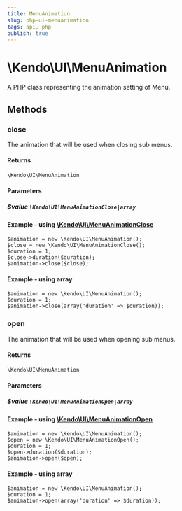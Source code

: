 ```yaml
---
title: MenuAnimation
slug: php-ui-menuanimation
tags: api, php
publish: true
---
```


# \Kendo\UI\MenuAnimation

A PHP class representing the animation setting of Menu.


## Methods

### close

The animation that will be used when closing sub menus.

#### Returns
`\Kendo\UI\MenuAnimation`

#### Parameters

##### $value `\Kendo\UI\MenuAnimationClose|array`


#### Example - using [\Kendo\UI\MenuAnimationClose](/api/wrappers/php/Kendo/UI/MenuAnimationClose)

    $animation = new \Kendo\UI\MenuAnimation();
    $close = new \Kendo\UI\MenuAnimationClose();
    $duration = 1;
    $close->duration($duration);
    $animation->close($close);

#### Example - using array

    $animation = new \Kendo\UI\MenuAnimation();
    $duration = 1;
    $animation->close(array('duration' => $duration));

### open

The animation that will be used when opening sub menus.

#### Returns
`\Kendo\UI\MenuAnimation`

#### Parameters

##### $value `\Kendo\UI\MenuAnimationOpen|array`


#### Example - using [\Kendo\UI\MenuAnimationOpen](/api/wrappers/php/Kendo/UI/MenuAnimationOpen)

    $animation = new \Kendo\UI\MenuAnimation();
    $open = new \Kendo\UI\MenuAnimationOpen();
    $duration = 1;
    $open->duration($duration);
    $animation->open($open);

#### Example - using array

    $animation = new \Kendo\UI\MenuAnimation();
    $duration = 1;
    $animation->open(array('duration' => $duration));

